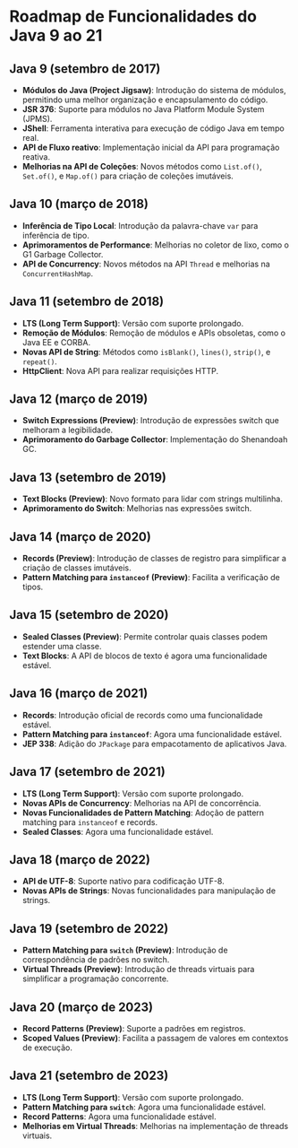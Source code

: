 # Roadmap de Funcionalidades do Java 9 ao 21

## Java 9 (setembro de 2017)
- **Módulos do Java (Project Jigsaw)**: Introdução do sistema de módulos, permitindo uma melhor organização e encapsulamento do código.
- **JSR 376**: Suporte para módulos no Java Platform Module System (JPMS).
- **JShell**: Ferramenta interativa para execução de código Java em tempo real.
- **API de Fluxo reativo**: Implementação inicial da API para programação reativa.
- **Melhorias na API de Coleções**: Novos métodos como `List.of()`, `Set.of()`, e `Map.of()` para criação de coleções imutáveis.

## Java 10 (março de 2018)
- **Inferência de Tipo Local**: Introdução da palavra-chave `var` para inferência de tipo.
- **Aprimoramentos de Performance**: Melhorias no coletor de lixo, como o G1 Garbage Collector.
- **API de Concurrency**: Novos métodos na API `Thread` e melhorias na `ConcurrentHashMap`.

## Java 11 (setembro de 2018)
- **LTS (Long Term Support)**: Versão com suporte prolongado.
- **Remoção de Módulos**: Remoção de módulos e APIs obsoletas, como o Java EE e CORBA.
- **Novas API de String**: Métodos como `isBlank()`, `lines()`, `strip()`, e `repeat()`.
- **HttpClient**: Nova API para realizar requisições HTTP.

## Java 12 (março de 2019)
- **Switch Expressions (Preview)**: Introdução de expressões switch que melhoram a legibilidade.
- **Aprimoramento do Garbage Collector**: Implementação do Shenandoah GC.

## Java 13 (setembro de 2019)
- **Text Blocks (Preview)**: Novo formato para lidar com strings multilinha.
- **Aprimoramento do Switch**: Melhorias nas expressões switch.

## Java 14 (março de 2020)
- **Records (Preview)**: Introdução de classes de registro para simplificar a criação de classes imutáveis.
- **Pattern Matching para `instanceof` (Preview)**: Facilita a verificação de tipos.

## Java 15 (setembro de 2020)
- **Sealed Classes (Preview)**: Permite controlar quais classes podem estender uma classe.
- **Text Blocks**: A API de blocos de texto é agora uma funcionalidade estável.

## Java 16 (março de 2021)
- **Records**: Introdução oficial de records como uma funcionalidade estável.
- **Pattern Matching para `instanceof`**: Agora uma funcionalidade estável.
- **JEP 338**: Adição do `JPackage` para empacotamento de aplicativos Java.

## Java 17 (setembro de 2021)
- **LTS (Long Term Support)**: Versão com suporte prolongado.
- **Novas APIs de Concurrency**: Melhorias na API de concorrência.
- **Novas Funcionalidades de Pattern Matching**: Adoção de pattern matching para `instanceof` e records.
- **Sealed Classes**: Agora uma funcionalidade estável.

## Java 18 (março de 2022)
- **API de UTF-8**: Suporte nativo para codificação UTF-8.
- **Novas APIs de Strings**: Novas funcionalidades para manipulação de strings.

## Java 19 (setembro de 2022)
- **Pattern Matching para `switch` (Preview)**: Introdução de correspondência de padrões no switch.
- **Virtual Threads (Preview)**: Introdução de threads virtuais para simplificar a programação concorrente.

## Java 20 (março de 2023)
- **Record Patterns (Preview)**: Suporte a padrões em registros.
- **Scoped Values (Preview)**: Facilita a passagem de valores em contextos de execução.

## Java 21 (setembro de 2023)
- **LTS (Long Term Support)**: Versão com suporte prolongado.
- **Pattern Matching para `switch`**: Agora uma funcionalidade estável.
- **Record Patterns**: Agora uma funcionalidade estável.
- **Melhorias em Virtual Threads**: Melhorias na implementação de threads virtuais.
